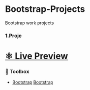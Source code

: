 # Bootstrap-Projects

Bootstrap work projects

### 1.Proje

# [⚛️ Live Preview][⚛️ live preview]

[⚛️ live preview]: https://gizemykbg.github.io/Bootstrap-Projects/foodLandingPage/ "Deployed Site"

### 🧰 Toolbox

- [Bootstrap] [Bootstrap]

[bootstrap]: https://getbootstrap.com/docs/5.1/getting-started/introduction/
